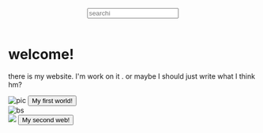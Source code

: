 <!DOCTYPE html>
<html>
<head>
  <meta charset="UTF-8">
  <meta name="viewport" content="width=device-width, initial-scale=1">
  <title></title>
</head>
<link rel="stylesheet" href="new.css">
<body>
  <header>
    <input type="search" class="searchi" placeholder="searchi">
  </header>
   <div class="paragraph1">
    <h1>
      welcome! 
    </h1>
    <p>
      there is my website. I'm work on it . 
     or maybe I should just write what I think hm? 
    </p>
   </div>
   
  <main class="ba">
   <img src="./river-landscape-illustration-pixel-art-style_23-2151793132-1.jpg" alt="pic" class="pi">
    <button>
      My first world!
    </button>
  </main>
  <img src="./Untitled29_20250627201950.png" alt="bs" class="pic2">
  <main class="ba2">
  
  <img src="./france-pixel-art_805450-76.jpg" class="pic3">
   <button class="ga"> My second web! </button>
  </main>
</body>
</html>
